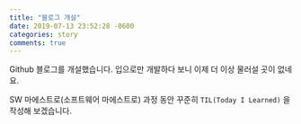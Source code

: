 ```yaml
---
title: "블로그 개설"
date: 2019-07-13 23:52:28 -0600
categories: story
comments: true
---
```


Github 블로그를 개설했습니다. 입으로만 개발하다 보니 이제 더 이상 물러설 곳이 없네요.

SW 마에스트로(소프트웨어 마에스트로) 과정 동안 꾸준히 `TIL(Today I Learned)` 을 작성해 보겠습니다.
